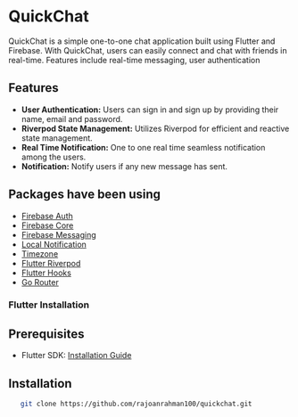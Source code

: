 # QuickChat

QuickChat is a simple one-to-one chat application built using Flutter and Firebase. With QuickChat,
users can easily connect and chat with friends in real-time. Features include real-time messaging,
user authentication

## Features

- **User Authentication:** Users can sign in and sign up by providing their name, email and password.
- **Riverpod State Management:** Utilizes Riverpod for efficient and reactive state management.
- **Real Time Notification:** One to one real time seamless notification among the users.
- **Notification:** Notify users if any new message has sent.

## Packages have been using

<ul>

  <li><a href="https://pub.dev/packages/firebase_core">Firebase Auth</a></li>
  <li><a href="https://pub.dev/packages/firebase_auth">Firebase Core</a></li>
  <li><a href="https://pub.dev/packages/firebase_messaging">Firebase Messaging</a></li>
  <li><a href="https://pub.dev/packages/flutter_local_notifications">Local Notification</a></li>
  <li><a href="https://pub.dev/packages/timezone">Timezone</a></li>
  <li><a href="https://pub.dev/packages/flutter_riverpod">Flutter Riverpod</a></li>
  <li><a href="https://pub.dev/packages/flutter_hooks">Flutter Hooks</a></li>
  <li><a href="https://pub.dev/packages/go_router">Go Router</a></li>

</ul>


### Flutter Installation

## Prerequisites

- Flutter SDK: [Installation Guide](https://flutter.dev/docs/get-started/install)

## Installation
```bash
   git clone https://github.com/rajoanrahman100/quickchat.git